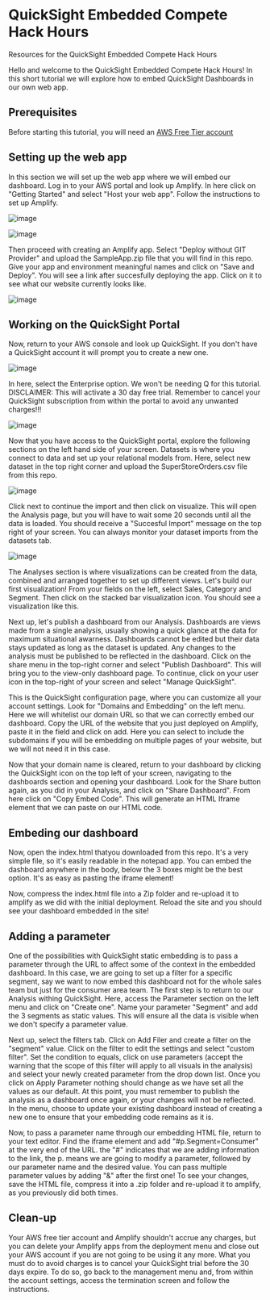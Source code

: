 # QuickSight Embedded Compete Hack Hours 
Resources for the QuickSight Embedded Compete Hack Hours 

Hello and welcome to the QuickSight Embedded Compete Hack Hours! In this short tutorial we will explore how to embed QuickSight Dashboards in our own web app.

## Prerequisites

Before starting this tutorial, you will need an [AWS Free Tier account](https://aws.amazon.com/free/?all-free-tier.sort-by=item.additionalFields.SortRank&all-free-tier.sort-order=asc&awsf.Free%20Tier%20Types=*all&awsf.Free%20Tier%20Categories=*all) 

## Setting up the web app

In this section we will set up the web app where we will embed our dashboard. Log in to your AWS portal and look up Amplify. In here click on "Getting Started" and select "Host your web app". Follow the instructions to set up Amplify.

 ![image](Images/Screenshot%202023-04-19%20205803.png)
 
 ![image](Images/Screenshot%202023-04-19%20205826.png)

Then proceed with creating an Amplify app. Select "Deploy without GIT Provider" and upload the SampleApp.zip file that you will find in this repo. Give your app and environment meaningful names and click on "Save and Deploy". You will see a link after succesfully deploying the app. Click on it to see what our website currently looks like.

![image](Images/Web%20capture_19-4-2023_151813_us-east-1.console.aws.amazon.com.jpeg)

## Working on the QuickSight Portal

Now, return to your AWS console and look up QuickSight. If you don't have a QuickSight account it will prompt you to create a new one.

 ![image](Images/Screenshot%202023-04-19%20205705.png)

In here, select the Enterprise option. We won't be needing Q for this tutorial. DISCLAIMER: This will activate a 30 day free trial. Remember to cancel your QuickSight subscription from within the portal to avoid any unwanted charges!!!

 ![image](Images/Screenshot%202023-04-19%20205731.png)

Now that you have access to the QuickSight portal, explore the following sections on the left hand side of your screen. Datasets is where you connect to data and set up your relational models from. Here, select new dataset in the top right corner and upload the SuperStoreOrders.csv file from this repo.

 ![image](Images/Screenshot%202023-04-19%20205731.png)

Click next to continue the import and then click on visualize. This will open the Analysis page, but you will have to wait some 20 seconds until all the data is loaded. You should receive a "Succesful Import" message on the top right of your screen. You can always monitor your dataset imports from the datasets tab.

 ![image](Images/Screenshot%202023-04-19%20205731.png)

The Analyses section is where visualizations can be created from the data, combined and arranged together to set up different views. Let's build our first visualization! From your fields on the left, select Sales, Category and Segment. Then click on the stacked bar visualization icon. You should see a visualization like this.

Next up, let's publish a dashboard from our Analysis. Dashboards are views made from a single analysis, usually showing a quick glance at the data for maximum situational awarness. Dashboards cannot be edited but their data stays updated as long as the dataset is updated. Any changes to the analysis must be published to be reflected in the dashboard. Click on the share menu in the top-right corner and select "Publish Dashboard". This will bring you to the view-only dashboard page. To continue, click on your user icon in the top-right of your screen and select "Manage QuickSight".

This is the QuickSight configuration page, where you can customize all your account settings. Look for "Domains and Embedding" on the left menu. Here we will whitelist our domain URL so that we can correctly embed our dashboard. Copy the URL of the website that you just deployed on Amplify, paste it in the field and click on add. Here you can select to include the subdomains if you will be embedding on multiple pages of your website, but we will not need it in this case.  

Now that your domain name is cleared, return to your dashboard by clicking the QuickSight icon on the top left of your screen, navigating to the dashboards section and opening your dashboard. Look for the Share button again, as you did in your Analysis, and click on "Share Dashboard". From here click on "Copy Embed Code". This will generate an HTML Iframe element that we can paste on our HTML code.

## Embeding our dashboard

Now, open the index.html thatyou downloaded from this repo. It's a very simple file, so it's easily readable in the notepad app. You can embed the dashboard anywhere in the body, below the 3 boxes might be the best option. It's as easy as pasting the iframe element!

Now, compress the index.html file into a Zip folder and re-upload it to amplify as we did with the initial deployment. Reload the site and you should see your dashboard embedded in the site! 

## Adding a parameter

One of the possibilities with QuickSight static embedding is to pass a parameter through the URL to affect some of the context in the embedded dashboard. In this case, we are going to set up a filter for a specific segment, say we want to now embed this dashboard not for the whole sales team but just for the consumer area team. The first step is to return to our Analysis withing QuickSight. Here, access the Parameter section on the left menu and click on "Create one". Name your parameter "Segment" and add the 3 segments as static values. This will ensure all the data is visible when we don't specify a parameter value.

Next up, select the filters tab. Click on Add Filer and create a filter on the "segment" value. Click on the filter to edit the settings and select "custom filter". Set the condition to equals, click on use parameters (accept the warning that the scope of this filter will apply to all visuals in the analysis) and select your newly created parameter from the drop down list. Once you click on Apply Parameter nothing should change as we have set all the values as our default. At this point, you must remember to publish the analysis as a dashboard once again, or your changes will not be reflected. In the menu, choose to update your existing dashboard instead of creating a new one to ensure that your embedding code remains as it is. 

Now, to pass a parameter name through our embedding HTML file, return to your text editor. Find the iframe element and add "#p.Segment=Consumer" at the very end of the URL. the "#" indicates that we are adding information to the link, the p. means we are going to modify a parameter, followed by our parameter name and the desired value. You can pass multiple parameter values by adding "&" after the first one! To see your changes, save the HTML file, compress it into a .zip folder and re-upload it to amplify, as you previously did both times.

## Clean-up

Your AWS free tier account and Amplify shouldn't accrue any charges, but you can delete your Amplify apps from the deployment menu and close out your AWS account if you are not going to be using it any more. What you must do to avoid charges is to cancel your QuickSight trial before the 30 days expire. To do so, go back to the management menu and, from within the account settings, access the termination screen and follow the instructions.
